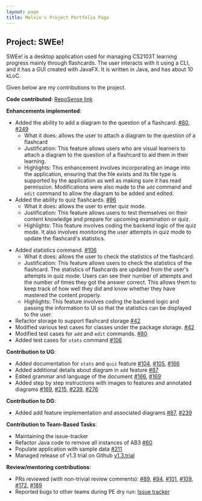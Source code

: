 ```yaml
---
layout: page
title: Melvin's Project Portfolio Page
---
```


## Project: SWEe!

SWEe! is a desktop application used for managing CS2103T learning progress mainly through flashcards. The user interacts with it using a CLI, and it has a GUI created with JavaFX. It is written in Java, and has about 10 kLoC.


Given below are my contributions to the project.

**Code contributed**: [RepoSense link](https://nus-cs2103-ay2021s1.github.io/tp-dashboard/#breakdown=true&search=&sort=groupTitle&sortWithin=title&since=2020-08-14&timeframe=commit&mergegroup=&groupSelect=groupByRepos&checkedFileTypes=docs~functional-code~test-code~other&tabOpen=true&tabType=authorship&zFR=false&tabAuthor=moyj01&tabRepo=AY2021S1-CS2103T-T17-2%2Ftp%5Bmaster%5D&authorshipIsMergeGroup=false&authorshipFileTypes=docs~functional-code~test-code~other)

**Enhancements implemented**: 
* Added the ability to add a diagram to the question of a flashcard. [#80](https://github.com/AY2021S1-CS2103T-T17-2/tp/pull/80), [#249](https://github.com/AY2021S1-CS2103T-T17-2/tp/pull/249)
  * What it does: allows the user to attach a diagram to the question of a flashcard
  * Justification: This feature allows users who are visual learners to attach a diagram to the question of a flashcard to aid them in their learning.
  * Highlights: This enhancement involves incorporating an image into the application, ensuring that the file exists and its file type is supported by the application as well as making sure it has read permission. Modifications were also made to the `add` command and `edit` command to allow the diagram to be added and edited.
* Added the ability to quiz flashcards. [#96](https://github.com/AY2021S1-CS2103T-T17-2/tp/pull/96)
  * What it does: allows the user to enter quiz mode.
  * Justification: This feature allows users to test themselves on their content knowledge and prepare for upcoming examination or quiz.
  * Highlights: This feature involves coding the backend logic of the quiz mode. It also involves monitoring the user attempts in quiz mode to update the flashcard's statistics.  
<div style="page-break-after: always;"></div>

* Added statistics command. [#106](https://github.com/AY2021S1-CS2103T-T17-2/tp/pull/106)
  * What it does: allows the user to check the statistics of the flashcard.
  * Justification: This feature allows users to check the statistics of the flashcard. The statistics of flashcards are updated from the user's attempts in quiz mode. Users can see their number of attempts and the number of times they got the answer correct. This allows them to keep track of how well they did and know whether they have mastered the content properly.
  * Highlights: This feature involves coding the backend logic and passing the information to UI so that the statistics can be displayed to the user.
* Refactor storage to support flashcard storage [#42](https://github.com/AY2021S1-CS2103T-T17-2/tp/pull/42)
* Modified various test cases for classes under the package storage. [#42](https://github.com/AY2021S1-CS2103T-T17-2/tp/pull/42) 
* Modified test cases for `add` and `edit` commands. [#80](https://github.com/AY2021S1-CS2103T-T17-2/tp/pull/80)
* Added test cases for `stats` command [#106](https://github.com/AY2021S1-CS2103T-T17-2/tp/pull/106)

**Contribution to UG**:
* Added documentation for `stats` and `quiz` feature [#104](https://github.com/AY2021S1-CS2103T-T17-2/tp/pull/104), [#105](https://github.com/AY2021S1-CS2103T-T17-2/tp/pull/105), [#166](https://github.com/AY2021S1-CS2103T-T17-2/tp/pull/166)
* Added additional details about diagram in `add` feature [#87](https://github.com/AY2021S1-CS2103T-T17-2/tp/pull/87)
* Edited grammar and language of the document [#166](https://github.com/AY2021S1-CS2103T-T17-2/tp/pull/166), [#169](https://github.com/AY2021S1-CS2103T-T17-2/tp/pull/169)
* Added step by step instructions with images to features and annotated diagrams [#169](https://github.com/AY2021S1-CS2103T-T17-2/tp/pull/169), [#215](https://github.com/AY2021S1-CS2103T-T17-2/tp/pull/215), [#239](https://github.com/AY2021S1-CS2103T-T17-2/tp/pull/239), [#276](https://github.com/AY2021S1-CS2103T-T17-2/tp/pull/276)
  
**Contribution to DG**:
* Added add feature implementation and associated diagrams [#87](https://github.com/AY2021S1-CS2103T-T17-2/tp/pull/87), [#239](https://github.com/AY2021S1-CS2103T-T17-2/tp/pull/239)

**Contribution to Team-Based Tasks**:
* Maintaining the issue-tracker
* Refactor Java code to remove all instances of AB3 [#60](https://github.com/AY2021S1-CS2103T-T17-2/tp/pull/60)
* Populate application with sample data [#211](https://github.com/AY2021S1-CS2103T-T17-2/tp/pull/211)
* Managed release of v1.3 trial on Github [v1.3.trial](https://github.com/AY2021S1-CS2103T-T17-2/tp/releases/tag/v1.3.trial)
 
**Review/mentoring contributions**:
* PRs reviewed (with non-trivial review comments): [#89](https://github.com/AY2021S1-CS2103T-T17-2/tp/pull/89), [#94](https://github.com/AY2021S1-CS2103T-T17-2/tp/pull/94), [#101](https://github.com/AY2021S1-CS2103T-T17-2/tp/pull/101), [#109](https://github.com/AY2021S1-CS2103T-T17-2/tp/pull/109), [#172](https://github.com/AY2021S1-CS2103T-T17-2/tp/pull/172), [#189](https://github.com/AY2021S1-CS2103T-T17-2/tp/pull/189)
* Reported bugs to other teams during PE dry run: [Issue tracker](https://github.com/moyj01/ped/issues)


